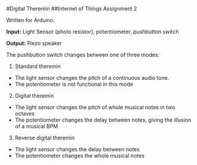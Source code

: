 #Digital Theremin
##Internet of Things Assignment 2

Written for Arduino.

**Input:** Light Sensor (photo resistor), potentiometer, pushbutton switch

**Output:** Piezo speaker

The pushbutton switch changes between one of three modes:

1. Standard theremin
  - The light sensor changes the pitch of a continuous audio tone.
  - The potentiometer is not functional in this mode
2. Digital theremin
  - The light sensor changes the pitch of whole musical notes in two octaves
  - The potentiometer changes the delay between notes, giving the illusion of a musical BPM
3. Reverse digital theremin
  - The light sensor changes the delay between notes
  - The potentiometer changes the whole musical notes


